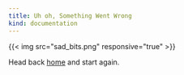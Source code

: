 ```yaml
---
title: Uh oh, Something Went Wrong
kind: documentation
---
```


{{< img src="sad_bits.png" responsive="true" >}}

<p class="alert alert-error pull-left">
Head back <a href="https://docs.datadoghq.com/">home</a> and start again.
</p>
